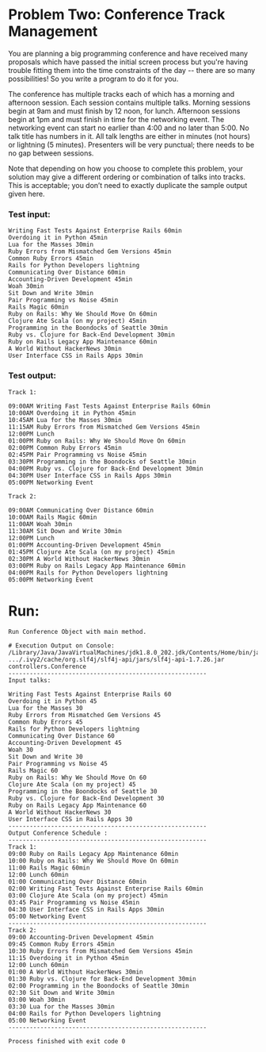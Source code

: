 # Problem Two: Conference Track Management

You are planning a big programming conference and have received many proposals which have passed the initial screen process but you're having trouble fitting them into the time constraints of the day -- there are so many possibilities! So you write a program to do it for you.

The conference has multiple tracks each of which has a morning and afternoon session.
Each session contains multiple talks.
Morning sessions begin at 9am and must finish by 12 noon, for lunch.
Afternoon sessions begin at 1pm and must finish in time for the networking event.
The networking event can start no earlier than 4:00 and no later than 5:00.
No talk title has numbers in it.
All talk lengths are either in minutes (not hours) or lightning (5 minutes).
Presenters will be very punctual; there needs to be no gap between sessions.
 
Note that depending on how you choose to complete this problem, your solution may give a different ordering or combination of talks into tracks. This is acceptable; you don’t need to exactly duplicate the sample output given here.

### Test input:
```
Writing Fast Tests Against Enterprise Rails 60min
Overdoing it in Python 45min
Lua for the Masses 30min
Ruby Errors from Mismatched Gem Versions 45min
Common Ruby Errors 45min
Rails for Python Developers lightning
Communicating Over Distance 60min
Accounting-Driven Development 45min
Woah 30min
Sit Down and Write 30min
Pair Programming vs Noise 45min
Rails Magic 60min
Ruby on Rails: Why We Should Move On 60min
Clojure Ate Scala (on my project) 45min
Programming in the Boondocks of Seattle 30min
Ruby vs. Clojure for Back-End Development 30min
Ruby on Rails Legacy App Maintenance 60min
A World Without HackerNews 30min
User Interface CSS in Rails Apps 30min
 ```

### Test output: 

```
Track 1:

09:00AM Writing Fast Tests Against Enterprise Rails 60min
10:00AM Overdoing it in Python 45min
10:45AM Lua for the Masses 30min
11:15AM Ruby Errors from Mismatched Gem Versions 45min
12:00PM Lunch
01:00PM Ruby on Rails: Why We Should Move On 60min
02:00PM Common Ruby Errors 45min
02:45PM Pair Programming vs Noise 45min
03:30PM Programming in the Boondocks of Seattle 30min
04:00PM Ruby vs. Clojure for Back-End Development 30min
04:30PM User Interface CSS in Rails Apps 30min
05:00PM Networking Event

Track 2:

09:00AM Communicating Over Distance 60min
10:00AM Rails Magic 60min
11:00AM Woah 30min
11:30AM Sit Down and Write 30min
12:00PM Lunch
01:00PM Accounting-Driven Development 45min
01:45PM Clojure Ate Scala (on my project) 45min
02:30PM A World Without HackerNews 30min
03:00PM Ruby on Rails Legacy App Maintenance 60min
04:00PM Rails for Python Developers lightning
05:00PM Networking Event
```

# Run:
```
Run Conference Object with main method.

# Execution Output on Console:
/Library/Java/JavaVirtualMachines/jdk1.8.0_202.jdk/Contents/Home/bin/java .../.ivy2/cache/org.slf4j/slf4j-api/jars/slf4j-api-1.7.26.jar controllers.Conference
--------------------------------------------------------
Input talks:

Writing Fast Tests Against Enterprise Rails 60
Overdoing it in Python 45
Lua for the Masses 30
Ruby Errors from Mismatched Gem Versions 45
Common Ruby Errors 45
Rails for Python Developers lightning
Communicating Over Distance 60
Accounting-Driven Development 45
Woah 30
Sit Down and Write 30
Pair Programming vs Noise 45
Rails Magic 60
Ruby on Rails: Why We Should Move On 60
Clojure Ate Scala (on my project) 45
Programming in the Boondocks of Seattle 30
Ruby vs. Clojure for Back-End Development 30
Ruby on Rails Legacy App Maintenance 60
A World Without HackerNews 30
User Interface CSS in Rails Apps 30
--------------------------------------------------------
Output Conference Schedule :
--------------------------------------------------------
Track 1:
09:00 Ruby on Rails Legacy App Maintenance 60min
10:00 Ruby on Rails: Why We Should Move On 60min
11:00 Rails Magic 60min
12:00 Lunch 60min
01:00 Communicating Over Distance 60min
02:00 Writing Fast Tests Against Enterprise Rails 60min
03:00 Clojure Ate Scala (on my project) 45min
03:45 Pair Programming vs Noise 45min
04:30 User Interface CSS in Rails Apps 30min
05:00 Networking Event
--------------------------------------------------------
Track 2:
09:00 Accounting-Driven Development 45min
09:45 Common Ruby Errors 45min
10:30 Ruby Errors from Mismatched Gem Versions 45min
11:15 Overdoing it in Python 45min
12:00 Lunch 60min
01:00 A World Without HackerNews 30min
01:30 Ruby vs. Clojure for Back-End Development 30min
02:00 Programming in the Boondocks of Seattle 30min
02:30 Sit Down and Write 30min
03:00 Woah 30min
03:30 Lua for the Masses 30min
04:00 Rails for Python Developers lightning
05:00 Networking Event 
--------------------------------------------------------

Process finished with exit code 0
```